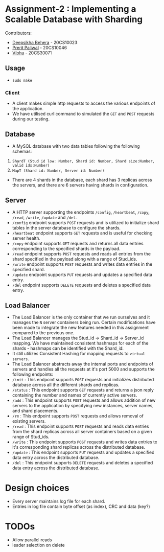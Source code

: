 # Assignment-2 : Implementing a Scalable Database with Sharding

Contributors:
- [Deepsikha Behera](https://github.com/deepsikhabehera) - 20CS10023
- [Prerit Paliwal](https://github.com/preritpaliwal/) - 20CS10046
- [Vibhu](https://github.com/vibhu-yadav) - 20CS30071

## Usage
- `sudo make`

### Client
- A client makes simple http requests to access the various endpoints of the application.
- We have utilised curl command to simulated the `GET` and `POST` requests during our testing.

## Database
- A MySQL database with two data tables following the following schemas:
1) `ShardT (Stud id low: Number, Shard id: Number, Shard size:Number, valid idx:Number)`
2) `MapT (Shard id: Number, Server id: Number)`
- There are 4 shards in the database, each shard has 3 replicas across the servers, and there are 6 servers having shards in configuration.

## Server
- A HTTP server supporting the endpoints `/config`, `/heartbeat`, `/copy`, `/read`, `/write`, `/update` and `/del`.
- `/config` endpoint supports `POST` requests and is utilized to initialize shard tables in the server database to configure the shards.
- `/heartbeat`  endpoint supports `GET` requests and is useful for checking server health.
- `/copy` endpoint supports `GET` requests and returns all data entries corresponding to the specified shards in the payload.
- `/read` endpoint supports `POST` requests and reads all entries from the shard specified in the payload along with a range of Stud_ids.
- `/write` endpoint supports `POST` requests and writes data entries in the specified shard.
- `/update` endpoint supports `PUT` requests and updates a specified data entry.
- `/del` endpoint supports `DELETE` requests and deletes a specified data entry.

## Load Balancer
- The Load Balancer is the only container that we run ourselves and it manages the `N` server containers being run. Certain modifications have been made to integrate the new features needed in this assignment compared to the previous one.
- The Load Balancer manages the Stud_id -> Shard_id -> Server_id mapping. We have maintained consistent hashmaps for each of the shards - hashmaps can be identified with the Shard_id. 
- It still utilizes Consistent Hashing for mapping requests to `virtual servers`.
- The Load Balancer abstracts away the internal ports and endpoints of servers and handles all the requests at it's port 5000 and supports the following endpoints:
- `/init` : This endpoint supports `POST` requests and initializes distributed database across all the different shards and replicas.
- `/status` : This endpoint supports `GET` requests and returns a json reply containing the number and names of currently active servers.
- `/add` : This endpoint supports `POST` requests and allows addition of new servers to the application by specifying new instances, server names, and shard placements.
- `/rm` : This endpoint supports `POST` requests and allows removal of existing servers.
- `/read` : This endpoint supports `POST` requests and reads data entries from the shard replicas across all server containers based on a given range of Stud_ids.
- `/write` : This endpoint supports `POST` requests and writes data entries to it's corresponding shard replicas across the distributed database.
- `/update` : This endpoint supports `PUT` requests and updates a specified data entry across the distributed database.
- `/del` : This endpoint supports `DELETE` requests and deletes a specified data entry across the distributed database.

# Design choices 

- Every server maintains log file for each shard.
- Entries in log file contain byte offset (as index), CRC and data (key?)

# TODOs
- Allow parallel reads
- leader selection on delete

